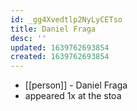 ```yaml
---
id: _gg4Xvedtlp2NyLyCETso
title: Daniel Fraga
desc: ''
updated: 1639762693854
created: 1639762693854
---
```



- [[person]] - Daniel Fraga
- appeared 1x at the stoa
